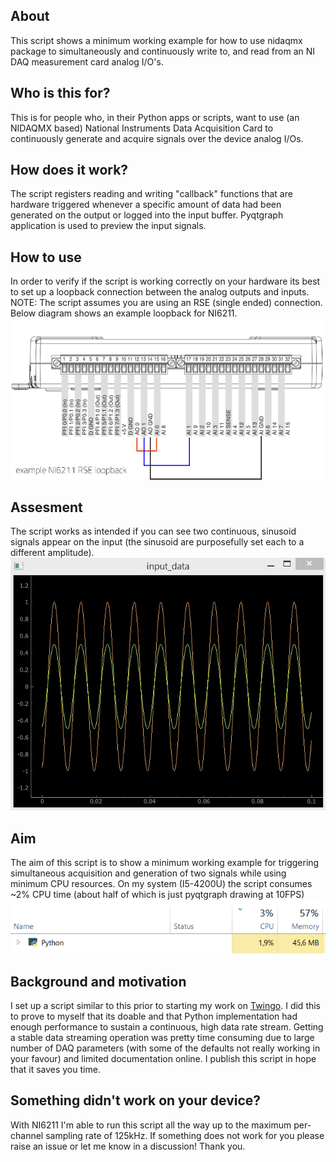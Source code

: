 ## About
This script shows a minimum working example for how to use nidaqmx package to simultaneously and continuously write to, and read from an NI DAQ 
measurement card analog I/O's.
## Who is this for?
This is for people who, in their Python apps or scripts, want to use (an NIDAQMX based) National Instruments Data Acquisition Card to continuously generate 
and acquire signals over the device analog I/Os.
## How does it work?
The script registers reading and writing "callback" functions that are hardware triggered whenever a specific amount of 
data had been generated on the output or logged into the input buffer. Pyqtgraph application is used to preview the input signals. 
## How to use
In order to verify if the script is working correctly on your hardware its best to set up a loopback connection 
between the analog outputs and inputs. NOTE: The script assumes you are using an RSE (single ended) connection. 
Below diagram shows an example loopback for NI6211.
![loopback_example](graphics/loopback_example.PNG)
## Assesment
The script works as intended if you can see two continuous, sinusoid signals appear on the input (the sinusoid are purposefully set each to a different amplitude).
![input_signal](graphics/input_signal.gif)
## Aim
The aim of this script is to show a minimum working example for triggering simultaneous acquisition and generation of two signals while using minimum CPU resources.
On my system (I5-4200U) the script consumes ~2% CPU time (about half of which is just pyqtgraph drawing at 10FPS)
![cpu_time](graphics/cpu_usage.PNG)
## Background and motivation
I set up a script similar to this prior to starting my work on [Twingo](https://github.com/mjablons1/twingo). I did this to prove to myself that its doable
and that Python implementation had enough performance to sustain a continuous, high data rate stream. 
Getting a stable data streaming operation was pretty time consuming due to large number of DAQ parameters (with some of the defaults not really working in your favour) and limited documentation online. I publish this script in hope that it saves you time.
## Something didn't work on your device?
With NI6211 I'm able to run this script all the way up to the maximum per-channel sampling rate of 125kHz. If something does not work for you please raise an issue or let me know in a discussion! Thank you.